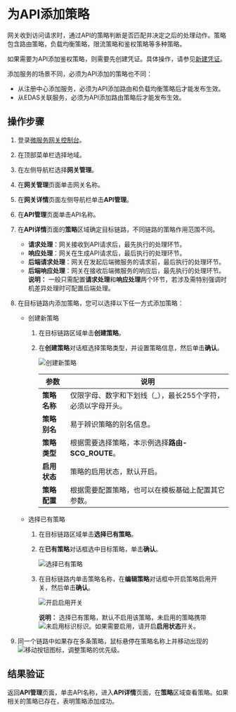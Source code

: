 # 为API添加策略

网关收到访问请求时，通过API的策略判断是否匹配并决定之后的处理动作。策略包含路由策略，负载均衡策略，限流策略和鉴权策略等多种策略。

如果需要为API添加鉴权策略，则需要先创建凭证。具体操作，请参见[新建凭证]()。

添加服务的场景不同，必须为API添加的策略也不同：

-   从注册中心添加服务，必须为API添加路由和负载均衡策略后才能发布生效。
-   从EDAS关联服务，必须为API添加路由策略后才能发布生效。

## 操作步骤

1.  登录[微服务网关控制台](https://microgw.console.aliyun.com)。

2.  在顶部菜单栏选择地域。

3.  在左侧导航栏选择**网关管理**。

4.  在**网关管理**页面单击网关名称。

5.  在**网关详情**页面左侧导航栏单击**API管理**。

6.  在**API管理**页面单击API名称。

7.  在**API详情**页面的**策略**区域确定目标链路，不同链路的策略作用范围不同。

    -   **请求处理**：网关接收到API请求后，最先执行的处理环节。
    -   **响应处理**：网关在生成API请求后，最后执行的处理环节。
    -   **后端请求处理**：网关在发起后端微服务的请求前，最后执行的处理环节。
    -   **后端响应处理**：网关在接收后端微服务的响应后，最先执行的处理环节。
    **说明：** 一般只需配置**请求处理**和**响应处理**两个环节，若涉及需特别强调时机差异处理时可配置后端处理。

8.  在目标链路内添加策略，您可以选择以下任一方式添加策略：

    -   创建新策略
        1.  在目标链路区域单击**创建策略**。
        2.  在**创建策略**对话框选择策略类型，并设置策略信息，然后单击**确认**。

            ![创建新策略](https://static-aliyun-doc.oss-accelerate.aliyuncs.com/assets/img/zh-CN/6580067061/p190653.png)

            |参数|说明|
            |--|--|
            |**策略名称**|仅限字母、数字和下划线（\_），最长255个字符，必须以字母开头。|
            |**策略别名**|易于辨识策略的别名信息。|
            |**策略类型**|根据需要选择策略，本示例选择**路由-SCG\_ROUTE**。|
            |**启用状态**|策略的启用状态，默认开启。|
            |**策略配置**|根据需要配置策略，也可以在模板基础上配置其它参数。|

    -   选择已有策略
        1.  在目标链路区域单击**选择已有策略**。
        2.  在**已有策略**对话框选中目标策略，单击**确认**。

            ![选择已有策略](https://static-aliyun-doc.oss-accelerate.aliyuncs.com/assets/img/zh-CN/6580067061/p190668.png)

        3.  在目标链路内单击策略名称，在**编辑策略**对话框中开启策略启用开关，然后单击**确认**。

            ![开启启用开关](https://static-aliyun-doc.oss-accelerate.aliyuncs.com/assets/img/zh-CN/6580067061/p195658.png)

            **说明：** 选择已有策略，默认不启用该策略，未启用的策略携带![未启用标识](https://static-aliyun-doc.oss-accelerate.aliyuncs.com/assets/img/zh-CN/4003564061/p179979.png)标识。如果需要启用，请开启**启用状态**开关。

9.  同一个链路中如果存在多条策略，鼠标悬停在策略名称上并移动出现的![移动按钮 ](https://static-aliyun-doc.oss-accelerate.aliyuncs.com/assets/img/zh-CN/1898464061/p84983.png)图标，调整策略的优先级。


## 结果验证

返回**API管理**页面，单击API名称，进入**API详情**页面，在**策略**区域查看策略。如果相关的策略已存在，表明策略添加成功。

